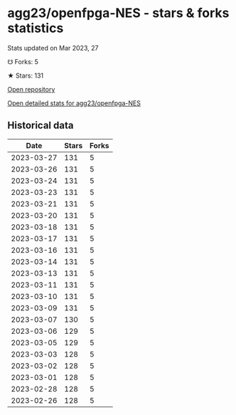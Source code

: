 # agg23/openfpga-NES - stars & forks statistics

Stats updated on Mar 2023, 27

☋ Forks: 5

★ Stars: 131

[Open repository](https://github.com/agg23/openfpga-NES)

[Open detailed stats for agg23/openfpga-NES](https://reviewgithub.com/rep/agg23/openfpga-NES)

## Historical data
| Date | Stars | Forks |
|------|-------|-------|
| 2023-03-27 | 131 | 5 | 
| 2023-03-26 | 131 | 5 | 
| 2023-03-24 | 131 | 5 | 
| 2023-03-23 | 131 | 5 | 
| 2023-03-21 | 131 | 5 | 
| 2023-03-20 | 131 | 5 | 
| 2023-03-18 | 131 | 5 | 
| 2023-03-17 | 131 | 5 | 
| 2023-03-16 | 131 | 5 | 
| 2023-03-14 | 131 | 5 | 
| 2023-03-13 | 131 | 5 | 
| 2023-03-11 | 131 | 5 | 
| 2023-03-10 | 131 | 5 | 
| 2023-03-09 | 131 | 5 | 
| 2023-03-07 | 130 | 5 | 
| 2023-03-06 | 129 | 5 | 
| 2023-03-05 | 129 | 5 | 
| 2023-03-03 | 128 | 5 | 
| 2023-03-02 | 128 | 5 | 
| 2023-03-01 | 128 | 5 | 
| 2023-02-28 | 128 | 5 | 
| 2023-02-26 | 128 | 5 | 

